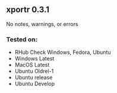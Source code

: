 ## xportr 0.3.1

No notes, warnings, or errors

### Tested on:

  - RHub Check Windows, Fedora, Ubuntu 
  - Windows Latest
  - MacOS Latest
  - Ubuntu Oldrel-1
  - Ubuntu release
  - Ubuntu Develop
